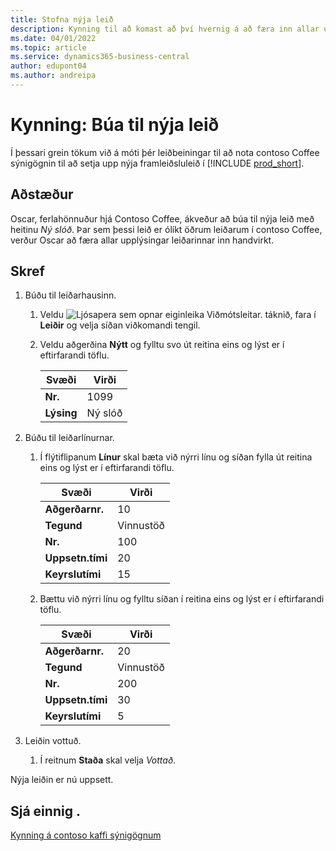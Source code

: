 ```yaml
---
title: Stofna nýja leið
description: Kynning til að komast að því hvernig á að færa inn allar upplýsingarnar fyrir nýja leið handvirkt í Business Central.
ms.date: 04/01/2022
ms.topic: article
ms.service: dynamics365-business-central
author: edupont04
ms.author: andreipa
---
```

# <a name="walkthrough-create-a-new-routing"></a>Kynning: Búa til nýja leið

Í þessari grein tökum við á móti þér leiðbeiningar til að nota contoso Coffee sýnigögnin til að setja upp nýja framleiðsluleið í [!INCLUDE [prod_short](../../includes/prod_short.md)].  

## <a name="scenario"></a>Aðstæður

Oscar, ferlahönnuður hjá Contoso Coffee, ákveður að búa til nýja leið með heitinu *Ný slóð*. Þar sem þessi leið er ólíkt öðrum leiðarum í contoso Coffee, verður Oscar að færa allar upplýsingar leiðarinnar inn handvirkt.  

## <a name="steps"></a>Skref

1. Búðu til leiðarhausinn.  

    1. Veldu ![Ljósapera sem opnar eiginleika Viðmótsleitar.](../../media/ui-search/search_small.png "Segðu mér hvað þú vilt gera") táknið, fara í **Leiðir** og velja síðan viðkomandi tengil.  

    2. Veldu aðgerðina **Nýtt** og fylltu svo út reitina eins og lýst er í eftirfarandi töflu.  

        |Svæði  |Virði  |
        |---------|---------|
        |**Nr.** |1099|
        |**Lýsing** |Ný slóð|
2. Búðu til leiðarlínurnar.

    1. Í flýtiflipanum **Línur** skal bæta við nýrri línu og síðan fylla út reitina eins og lýst er í eftirfarandi töflu.  

        |Svæði  |Virði  |
        |---------|---------|
        |**Aðgerðarnr.** |10|
        |**Tegund** |Vinnustöð|
        |**Nr.** |100|
        |**Uppsetn.tími** |20|
        |**Keyrslutími** |15|

    2. Bættu við nýrri línu og fylltu síðan í reitina eins og lýst er í eftirfarandi töflu.  

        |Svæði  |Virði  |
        |---------|---------|
        |**Aðgerðarnr.** |20|
        |**Tegund** |Vinnustöð|
        |**Nr.** |200|
        |**Uppsetn.tími** |30|
        |**Keyrslutími** |5|
3. Leiðin vottuð.

    1. Í reitnum **Staða** skal velja *Vottað*.  

Nýja leiðin er nú uppsett.  

## <a name="see-also"></a>Sjá einnig .

[Kynning á contoso kaffi sýnigögnum](../contoso-coffee-intro.md)  
